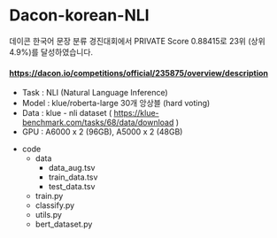 # Dacon-korean-NLI

 데이콘 한국어 문장 분류 경진대회에서 PRIVATE Score 0.88415로 23위 (상위 4.9%)를 달성하였습니다.
#### https://dacon.io/competitions/official/235875/overview/description

* Task : NLI (Natural Language Inference)  
* Model : klue/roberta-large 30개 앙상블 (hard voting)
* Data : klue - nli dataset ( https://klue-benchmark.com/tasks/68/data/download )
* GPU : A6000 x 2 (96GB), A5000 x 2 (48GB)


+ code
  + data
    + data_aug.tsv
    + train_data.tsv
    + test_data.tsv
  + train.py
  + classify.py
  + utils.py
  + bert_dataset.py
     
 
